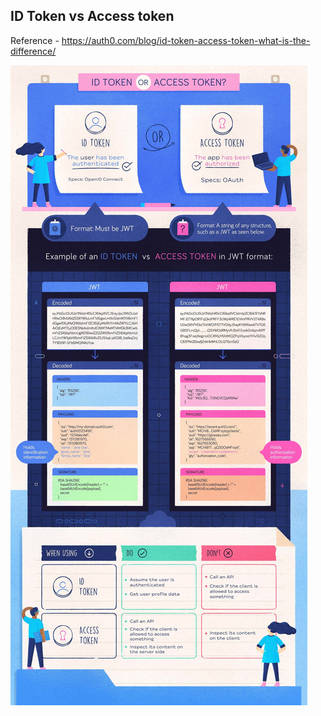 ## ID Token vs Access token

Reference - https://auth0.com/blog/id-token-access-token-what-is-the-difference/



![alt text](id-token-vs-access-token.jpg "id token vs access token") 
